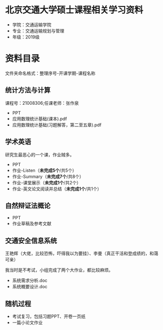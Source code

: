 # 北京交通大学硕士课程相关学习资料
* 学院：交通运输学院
* 专业：交通运输规划与管理
* 年级：2019级

# 资料目录
文件夹命名格式：整理序号-开课学期-课程名称

## 统计方法与计算
课程号：21008306;任课老师：张作泉
* PPT
* 应用数理统计基础(课本).pdf
* 应用数理统计基础(习题解答，第二至五章).pdf

## 学术英语
研究生最恶心的一个课，作业贼多。
* PPT
* 作业-Listen（**未完成5个**/共5个）
* 作业-Summary（**未完成7个**/共8个）
* 作业-课堂展示（**未完成1个**/共2个）
* 作业-英文论文阅读并总结（**未完成1个**/共1个）

## 自然辩证法概论
* PPT
* 作业草稿及参考文献

## 交通安全信息系统
王艳辉（大佬，比较恐怖，吓得我以为要挂）、李曼（真正干活和登成绩的，和蔼可亲）

我当时是不考试，小组完成了两个大作业，都比较麻烦。
* 系统需求分析.doc
* 系统概要设计.doc

## 随机过程
* 考试复习，包括习题PPT、开卷一页纸
* 一篇小论文作业